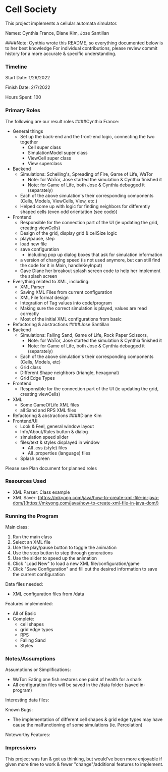 Cell Society
====

This project implements a cellular automata simulator.

Names: Cynthia France, Diane Kim, Jose Santillan 

####Note: Cynthia wrote this README, so everything documented below is to her best knowledge
For individual contributions, please review commit history for a more accurate & specific
understanding.

### Timeline

Start Date: 1/26/2022

Finish Date: 2/7/2022

Hours Spent: 100

### Primary Roles
The following are our result roles
####Cynthia France:
  * General things
    * Set up the back-end and the front-end logic, connecting the two together
      * Cell super class
      * SimulationModel super class
      * ViewCell super class
      * View superclass
  * Backend
    * Simulations: Schelling's, Spreading of Fire, Game of Life, WaTor
      * Note: for WaTor, Jose started the simulation & Cynthia finished it
      * Note: for Game of Life, both Jose & Cynthia debugged it (separately)
    * Each of the above simulation's their corresponding components (Cells, Models, ViewCells, View, etc.)
    * Helped come up with logic for finding neighbors for differently shaped cells (even odd orientation (see code))
  * Frontend
    * Responsible for the connection part of the UI (ie updating the grid, creating viewCells)
    * Design of the grid, display grid & cellSize logic
    * play/pause, step
    * load new file
    * save configuration
      * including pop up dialog boxes that ask for simulation information
    * a version of changing speed (is not used anymore, but can still find the code for it
      in Main, handleKeyInput)
    * Gave Diane her breakout splash screen code to help her implement the splash screen 
  * Everything related to XML, including:
    * XML Parser
    * Saving XML Files from current configuration
    * XML File format design
    * Integration of Tag values into code/program
    * Making sure the correct simulation is played, values are read correctly
    * Most of the initial XML configurations from basic
  * Refactoring & abstractions
####Jose Santillan
  * Backend
    * Simulations: Falling Sand, Game of Life, Rock Paper Scissors, 
      * Note: for WaTor, Jose started the simulation & Cynthia finished it
      * Note: for Game of Life, both Jose & Cynthia debugged it (separately)
    * Each of the above simulation's their corresponding components (Cells, Models, etc)
    * Grid class
    * Different Shape neighbors (triangle, hexagonal)
    * Grid Edge Types
  * Frontend
    * Responsible for the connection part of the UI (ie updating the grid, creating viewCells)
  * XML
    * Some GameOfLife XML files
    * all Sand and RPS XML files
  * Refactoring & abstractions
####Diane Kim
  * Frontend/UI
    * Look & Feel, general window layout
    * Info/About/Rules button & dialog
    * simulation speed slider
    * files/text & styles displayed in window
      * All .css (style) files
      * All .properties (language) files
    * Splash screen

Please see Plan document for planned roles

### Resources Used
* XML Parser: Class example
* XML Saver: [https://mkyong.com/java/how-to-create-xml-file-in-java-dom/](https://mkyong.com/java/how-to-create-xml-file-in-java-dom/)

### Running the Program

Main class:
1. Run the main class
2. Select an XML file
3. Use the play/pause button to toggle the animation
4. Use the step button to step through generations
5. Use the slider to speed up the animation
6. Click "Load New" to load a new XML file/configuration/game
7. Click "Save Configuration" and fill out the desired information to save the current configuration 

Data files needed: 
* XML configuration files from /data

Features implemented:
* All of Basic
* Complete:
  * cell shapes
  * grid edge types
  * RPS
  * Falling Sand
  * Styles


### Notes/Assumptions

Assumptions or Simplifications:
* WaTor: Eating one fish restores one point of health for a shark
* All configuration files will be saved in the /data folder (saved in-program)

Interesting data files:

Known Bugs:
* The implementation of different cell shapes & grid edge types may have cause the malfunctioning of 
  some simulations (ie. Percolation)

Noteworthy Features:


### Impressions
This project was fun & got us thinking, but would've been more enjoyable if given more time to work 
& fewer "change"/additional features to implement. 
